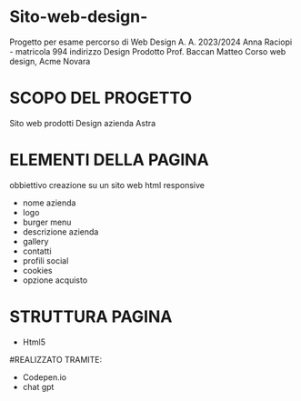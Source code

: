 # Sito-web-design-
Progetto per esame percorso di Web Design
A. A. 2023/2024
Anna Raciopi - matricola 994
indirizzo Design Prodotto
Prof. Baccan Matteo
Corso web design, Acme Novara

# SCOPO DEL PROGETTO
Sito web prodotti Design azienda Astra

# ELEMENTI DELLA PAGINA
obbiettivo creazione su un sito web html responsive 
- nome azienda
- logo 
- burger menu
- descrizione azienda
- gallery
- contatti
- profili social
- cookies
- opzione acquisto

# STRUTTURA PAGINA
- Html5

#REALIZZATO TRAMITE:
- Codepen.io
- chat gpt
